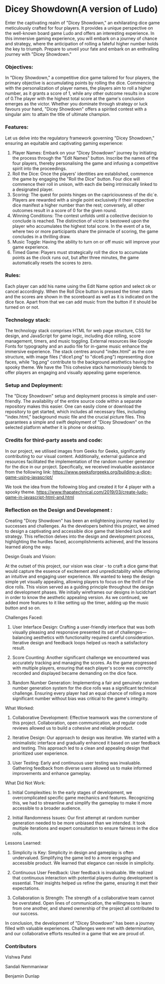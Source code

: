 # Dicey Showdown(A version of Ludo)
Enter the captivating realm of "Dicey Showdown," an exhilarating dice game meticulously crafted for four players. It provides a unique perspective on the well-known board game Ludo and offers an interesting experience. In this immersive gaming experience, you will embark on a journey of chance and strategy, where the anticipation of rolling a fateful higher number holds the key to triumph. Prepare to unveil your fate and embark on an enthralling journey with "Dicey Showdown."

### Objectives:
In "Dicey Showdown," a competitive dice game tailored for four players, the primary objective is accumulating points by rolling the dice. Commencing with the personalization of player names, the players aim to roll a higher number, as it grants a score of 1, while any other outcome results in a score of 0.The player with the highest total score at the game's conclusion emerges as the victor. Whether you dominate through strategy or luck favours your hand, "Dicey Showdown" offers a spirited contest with a singular aim: to attain the title of ultimate champion.

### Features:
Let us delve into the regulatory framework governing "Dicey Showdown," ensuring an equitable and captivating gaming experience:
1. Player Names: Embark on your "Dicey Showdown" journey by initiating the process through the "Edit Names" button. Inscribe the names of the four players, thereby personalising the game and infusing a competitive spirit into the proceedings.
2. Roll the Dice: Once the players' identities are established, commence the game by engaging the "Roll the Dice" button. Four dice will commence their roll in unison, with each die being intrinsically linked to a designated player.
3. Scoring: The quest for points hinges on the capriciousness of the dic`e. Players are rewarded with a single point exclusively if their respective dice manifest a higher number than the rest; conversely, all other outcomes result in a score of 0 for the given round.
4. Winning Conditions: The contest unfolds until a collective decision to conclude is reached. The distinction of victor is bestowed upon the player who accumulates the highest total score. In the event of a tie, where two or more participants share the pinnacle of scoring, the game concludes in a thrilling draw.
5. Music Toggle: Having the ability to turn on or off music will improve your game experience. 
6. Timed Game: Players must strategically roll the dice to accumulate points as the clock runs out, but after three minutes, the game automatically resets the scores to zero.

### Rules: 
Each player can add his name using the Edit Name option and select ok or cancel accordingly. When the Roll Dice button is pressed the timer starts and the scores are shown in the scoreboard as well as it is indicated on the dice face. Apart from that we can add music from the button if it should be turned on or not.


### Technology stack:

The technology stack comprises HTML for web page structure, CSS for design, and JavaScript for game logic, including dice rolling, score management, timers, and music toggling. External resources like Google Fonts for typography and an audio file for in-game music enhance the immersive experience. The stack centres around "index.html" as the core structure, with image files ("dice1.png" to "dice6.png") representing dice faces, while "bg.png" contribute to the background aesthetics having the spooky theme. We have the This cohesive stack harmoniously blends to offer players an engaging and visually appealing game experience.


### Setup and Deployment:

The "Dicey Showdown" setup and deployment process is simple and user-friendly. The availability of the entire source code within a separate repository makes this easier. One can easily clone or download the repository to get started, which includes all necessary files, including "index.html," background music file and the crucial picture files. This guarantees a simple and swift deployment of "Dicey Showdown" on the selected platform whether it is phone or desktop.

### Credits for third-party assets and code:

In our project, we utilised images from Geeks for Geeks, significantly contributing to our visual content. Additionally, external guidance and resources facilitated the implementation of the random number generator for the dice in our project. Specifically, we received invaluable assistance from the following link: 
https://www.geeksforgeeks.org/building-a-dice-game-using-javascript/

We took the idea from the following blog and created it for 4 player with a spooky theme.
https://www.thapatechnical.com/2019/03/create-ludo-game-in-javascript-html-and.html


### Reflection on the Design and Development :

Creating "Dicey Showdown" has been an enlightening journey marked by successes and challenges. As the developers behind this project, we aimed to design a captivating and accessible dice game that blended luck and strategy. This reflection delves into the design and development process, highlighting the hurdles faced, accomplishments achieved, and the lessons learned along the way.

Design Goals and Vision:

At the outset of this project, our vision was clear - to craft a dice game that would capture the essence of excitement and unpredictability while offering an intuitive and engaging user experience. We wanted to keep the design simple yet visually appealing, allowing players to focus on the thrill of the dice rolls. This vision served as a guiding principle throughout the design and development phases. We initially wireframes our designs in lucidchart in order to know the aesthetic appealing version. As we continued, we added more features to it like setting up the timer, adding up the music button and so on.


Challenges Faced:

1. User Interface Design: Crafting a user-friendly interface that was both visually pleasing and responsive presented its set of challenges—balancing aesthetics with functionality required careful consideration. Iterative design and feedback loops helped us reach a satisfactory result.

2. Score Counting: Another significant challenge we encountered was accurately tracking and managing the scores. As the game progressed with multiple players, ensuring that each player's score was correctly recorded and displayed became demanding on the dice face.
3. Random Number Generation: Implementing a fair and genuinely random number generation system for the dice rolls was a significant technical challenge. Ensuring every player had an equal chance of rolling a more significant number without bias was critical to the game's integrity.


What Worked:

1. Collaborative Development: Effective teamwork was the cornerstone of this project. Collaboration, open communication, and regular code reviews allowed us to build a cohesive and reliable product.

2. Iterative Design: Our approach to design was iterative. We started with a minimalistic interface and gradually enhanced it based on user feedback and testing. This approach led to a clean and appealing design that prioritized user experience.

3. User Testing: Early and continuous user testing was invaluable. Gathering feedback from diverse users allowed us to make informed improvements and enhance gameplay.

What Did Not Work:

1. Initial Complexities: In the early stages of development, we overcomplicated specific game mechanics and features. Recognizing this, we had to streamline and simplify the gameplay to make it more accessible to a broader audience.

2. Initial Randomness Issues: Our first attempt at random number generation needed to be more unbiased than we intended. It took multiple iterations and expert consultation to ensure fairness in the dice rolls.

Lessons Learned:

1. Simplicity is Key: Simplicity in design and gameplay is often undervalued. Simplifying the game led to a more engaging and accessible product. We learned that elegance can reside in simplicity.

2. Continuous User Feedback: User feedback is invaluable. We realized that continuous interaction with potential players during development is essential. Their insights helped us refine the game, ensuring it met their expectations.

3. Collaboration is Strength: The strength of a collaborative team cannot be overstated. Open lines of communication, the willingness to learn from one another, and shared ownership of the project all contributed to our success.

In conclusion, the development of "Dicey Showdown" has been a journey filled with valuable experiences. Challenges were met with determination, and our collaborative efforts resulted in a game that we are proud of. 

### Contributors 
Vishwa Patel

Sandali Nemmaniwar

Benjamin Dunlap







